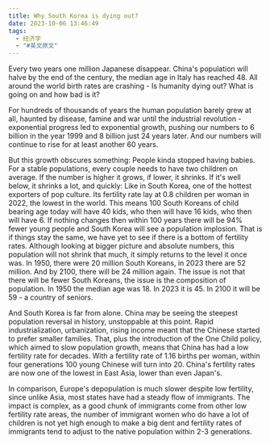 ```yaml
---
title: Why South Korea is dying out?
date: 2023-10-06 13:46:49
tags:
  - 经济学
  - "#英文原文"
---
```


Every two years one million Japanese disappear. China's population will halve by the end of the century, the median age in Italy has reached 48. All around the world birth rates are crashing - Is humanity dying out? What is going on and how bad is it?

<!-- more -->

For hundreds of thousands of years the human population barely grew at all, haunted by disease, famine and war until the industrial revolution - exponential progress led to exponential growth, pushing our numbers to 6 billion in the year 1999 and 8 billion just 24 years later. And our numbers will continue to rise for at least another 60 years. 

But this growth obscures something: People kinda stopped having babies. For a stable populations, every couple needs to have two children on average. If the number is higher it grows, if lower, it shrinks. If it's well below, it shrinks a lot, and quickly: Like in South Korea, one of the hottest exporters of pop culture. Its fertility rate lay at 0.8 children per woman in 2022, the lowest in the world. This means 100 South Koreans of child bearing age today will have 40 kids, who then will have 16 kids, who then will have 6. If nothing changes then within 100 years there will be 94% fewer young people and South Korea will see a population implosion. That is if things stay the same, we have yet to see if there is a bottom of fertility rates. Although looking at bigger picture and absolute numbers, this population will not shrink that much, it simply returns to the level it once was. In 1950, there were 20 million South Koreans, in 2023 there are 52 million. And by 2100, there will be 24 million again. The issue is not that there will be fewer South Koreans, the issue is the composition of population. In 1950 the median age was 18. In 2023 it is 45. In 2100 it will be 59 - a country of seniors. 

And South Korea is far from alone. China may be seeing the steepest population reversal in history, unstoppable at this point. Rapid industrialization, urbanization, rising income meant that the Chinese started to prefer smaller families. That, plus the introduction of the One Child policy, which aimed to slow population growth, means that China has had a low fertility rate for decades. With a fertility rate of 1.16 births per woman, within four generations 100 young Chinese will turn into 20. China's fertility rates are now one of the lowest in East Asia, lower than even Japan's.

In comparison, Europe's depopulation is much slower despite low fertility, since unlike Asia, most states have had a steady flow of immigrants. The impact is complex, as a good chunk of immigrants come from other low fertility rate areas, the number of immigrant women who do have a lot of children is not yet high enough to make a big dent and fertility rates of immigrants tend to adjust to the native population within 2-3 generations. 